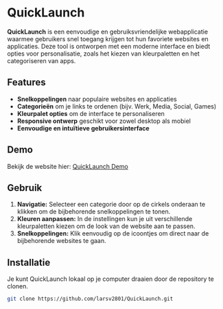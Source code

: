 # QuickLaunch

**QuickLaunch** is een eenvoudige en gebruiksvriendelijke webapplicatie waarmee gebruikers snel toegang krijgen tot hun favoriete websites en applicaties. Deze tool is ontworpen met een moderne interface en biedt opties voor personalisatie, zoals het kiezen van kleurpaletten en het categoriseren van apps.

## Features

- **Snelkoppelingen** naar populaire websites en applicaties
- **Categorieën** om je links te ordenen (bijv. Werk, Media, Social, Games)
- **Kleurpalet opties** om de interface te personaliseren
- **Responsive ontwerp** geschikt voor zowel desktop als mobiel
- **Eenvoudige en intuïtieve gebruikersinterface**

## Demo

Bekijk de website hier: [QuickLaunch Demo](https://larsv2801.github.io/QuickLaunch/)

## Gebruik

1. **Navigatie:** Selecteer een categorie door op de cirkels onderaan te klikken om de bijbehorende snelkoppelingen te tonen.
2. **Kleuren aanpassen:** In de instellingen kun je uit verschillende kleurpaletten kiezen om de look van de website aan te passen.
3. **Snelkoppelingen:** Klik eenvoudig op de icoontjes om direct naar de bijbehorende websites te gaan.

## Installatie

Je kunt QuickLaunch lokaal op je computer draaien door de repository te clonen.

```bash
git clone https://github.com/larsv2801/QuickLaunch.git
